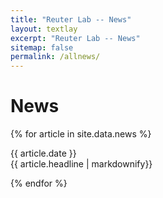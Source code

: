 ```yaml
---
title: "Reuter Lab -- News"
layout: textlay
excerpt: "Reuter Lab -- News"
sitemap: false
permalink: /allnews/
---
```


# News

{% for article in site.data.news %}
<p>{{ article.date }} <br> {{ article.headline | markdownify}}</p>
{% endfor %}
